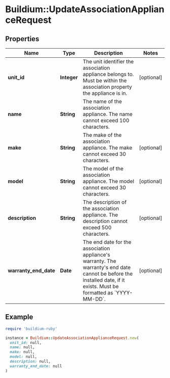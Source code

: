 # Buildium::UpdateAssociationApplianceRequest

## Properties

| Name | Type | Description | Notes |
| ---- | ---- | ----------- | ----- |
| **unit_id** | **Integer** | The unit identifier the association appliance belongs to. Must be within the association property the appliance is in. | [optional] |
| **name** | **String** | The name of the association appliance. The name cannot exceed 100 characters. |  |
| **make** | **String** | The make of the association appliance. The make cannot exceed 30 characters. | [optional] |
| **model** | **String** | The model of the association appliance. The model cannot exceed 30 characters. | [optional] |
| **description** | **String** | The description of the association appliance. The description cannot exceed 500 characters. | [optional] |
| **warranty_end_date** | **Date** | The end date for the association appliance&#39;s warranty. The warranty&#39;s end date cannot be before the installed date, if it exists. Must be formatted as &#x60;YYYY-MM-DD&#x60;. | [optional] |

## Example

```ruby
require 'buildium-ruby'

instance = Buildium::UpdateAssociationApplianceRequest.new(
  unit_id: null,
  name: null,
  make: null,
  model: null,
  description: null,
  warranty_end_date: null
)
```

